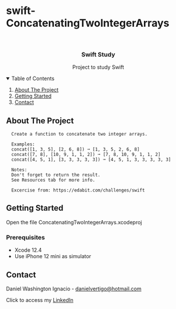 # swift-ConcatenatingTwoIntegerArrays

<!-- PROJECT LOGO -->
<br />
<p align="center">

  <h3 align="center">Swift Study</h3>
  <p align="center">
    Project to study Swift
  </p>
</p>



<!-- TABLE OF CONTENTS -->
<details open="open">
  <summary>Table of Contents</summary>
  <ol>
    <li>
      <a href="#about-the-project">About The Project</a>
    </li>
    <li>
      <a href="#getting-started">Getting Started</a>
    </li>
    <li><a href="#contact">Contact</a></li>
  </ol>
</details>



<!-- ABOUT THE PROJECT -->
## About The Project
 
      Create a function to concatenate two integer arrays.
      
      Examples:
      concat([1, 3, 5], [2, 6, 8]) ➞ [1, 3, 5, 2, 6, 8]
      concat([7, 8], [10, 9, 1, 1, 2]) ➞ [7, 8, 10, 9, 1, 1, 2]
      concat([4, 5, 1], [3, 3, 3, 3, 3]) ➞ [4, 5, 1, 3, 3, 3, 3, 3]
      
      Notes:
      Don't forget to return the result.
      See Resources tab for more info.

      Excercise from: https://edabit.com/challenges/swift


<!-- GETTING STARTED -->
## Getting Started

Open the file ConcatenatingTwoIntegerArrays.xcodeproj 

### Prerequisites

* Xcode 12.4
* Use iPhone 12 mini as simulator 

<!-- CONTACT -->
## Contact

Daniel Washington Ignacio - danielvertigo@hotmail.com

Click to access my [LinkedIn](https://www.linkedin.com/in/daniel-washington-ignacio-ab439b164/)
